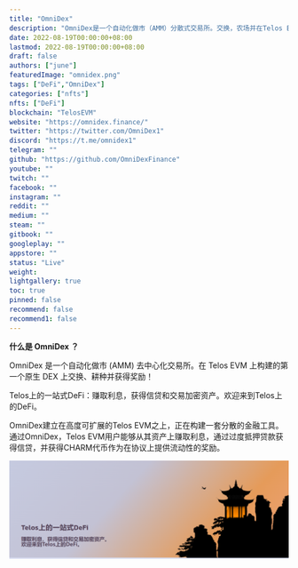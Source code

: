 ```yaml
---
title: "OmniDex"
description: "OmniDex是一个自动化做市（AMM）分散式交易所。交换，农场并在Telos EVM上构建的第一个本地DEX上赚取奖励！"
date: 2022-08-19T00:00:00+08:00
lastmod: 2022-08-19T00:00:00+08:00
draft: false
authors: ["june"]
featuredImage: "omnidex.png"
tags: ["DeFi","OmniDex"]
categories: ["nfts"]
nfts: ["DeFi"]
blockchain: "TelosEVM"
website: "https://omnidex.finance/"
twitter: "https://twitter.com/OmniDex1"
discord: "https://t.me/omnidex1"
telegram: ""
github: "https://github.com/OmniDexFinance"
youtube: ""
twitch: ""
facebook: ""
instagram: ""
reddit: ""
medium: ""
steam: ""
gitbook: ""
googleplay: ""
appstore: ""
status: "Live"
weight: 
lightgallery: true
toc: true
pinned: false
recommend: false
recommend1: false
---
```


**什么是 OmniDex ？**

OmniDex 是一个自动化做市 (AMM) 去中心化交易所。在 Telos EVM 上构建的第一个原生 DEX 上交换、耕种并获得奖励！

Telos上的一站式DeFi：赚取利息，获得信贷和交易加密资产。欢迎来到Telos上的DeFi。

OmniDex建立在高度可扩展的Telos EVM之上，正在构建一套分散的金融工具。通过OmniDex，Telos EVM用户能够从其资产上赚取利息，通过过度抵押贷款获得信贷，并获得CHARM代币作为在协议上提供流动性的奖励。

![OmniDex](10.png)

